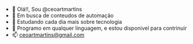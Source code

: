 - 👋 Olá!!, Sou @ceoartmartins
- 👀 Em busca de conteudos de automação
- 🌱 Estudando cada dia mais sobre tecnologia
- 💞️ Programo em qualquer linguagem, e estou disponivel para contrinuir
- 📫 ceoartmartins@gmail.com
